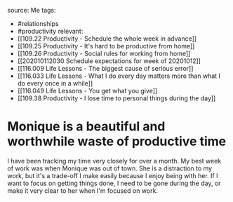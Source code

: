 source: Me
tags: 
- #relationships 
- #productivity 
relevant:
- [[109.22 Productivity - Schedule the whole week in advance]]
- [[109.25 Productivity - It's hard to be productive from home]]
- [[109.26 Productivity - Social rules for working from home]]
- [[202010112030 Schedule expectations for week of 20201012]]
- [[116.009 Life Lessons - The biggest cause of serious error]]
- [[116.033 Life Lessons - What I do every day matters more than what I do every once in a while]]
- [[116.049 Life Lessons - You get what you give]]
- [[109.38 Productivity - I lose time to personal things during the day]]

# Monique is a beautiful and worthwhile waste of productive time

I have been tracking my time very closely for over a month. My best week of work was when Monique was out of town. She is a distraction to my work, but it's a trade-off I make easily because I enjoy being with her. If I want to focus on getting things done, I need to be gone during the day, or make it very clear to her when I'm focused on work.

